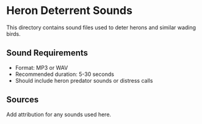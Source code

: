 # Heron Deterrent Sounds

This directory contains sound files used to deter herons and similar wading birds.

## Sound Requirements
- Format: MP3 or WAV
- Recommended duration: 5-30 seconds
- Should include heron predator sounds or distress calls

## Sources
Add attribution for any sounds used here.